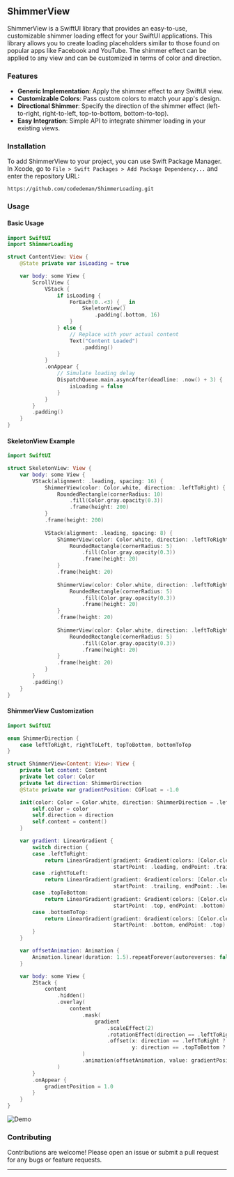 

## ShimmerView

ShimmerView is a SwiftUI library that provides an easy-to-use, customizable shimmer loading effect for your SwiftUI applications. This library allows you to create loading placeholders similar to those found on popular apps like Facebook and YouTube. The shimmer effect can be applied to any view and can be customized in terms of color and direction.

### Features

- **Generic Implementation**: Apply the shimmer effect to any SwiftUI view.
- **Customizable Colors**: Pass custom colors to match your app's design.
- **Directional Shimmer**: Specify the direction of the shimmer effect (left-to-right, right-to-left, top-to-bottom, bottom-to-top).
- **Easy Integration**: Simple API to integrate shimmer loading in your existing views.

### Installation

To add ShimmerView to your project, you can use Swift Package Manager. In Xcode, go to `File > Swift Packages > Add Package Dependency...` and enter the repository URL:

```
https://github.com/codedeman/ShimmerLoading.git
```

### Usage

#### Basic Usage

```swift
import SwiftUI
import ShimmerLoading

struct ContentView: View {
    @State private var isLoading = true

    var body: some View {
        ScrollView {
            VStack {
                if isLoading {
                    ForEach(0..<3) { _ in
                        SkeletonView()
                            .padding(.bottom, 16)
                    }
                } else {
                    // Replace with your actual content
                    Text("Content Loaded")
                        .padding()
                }
            }
            .onAppear {
                // Simulate loading delay
                DispatchQueue.main.asyncAfter(deadline: .now() + 3) {
                    isLoading = false
                }
            }
        }
        .padding()
    }
}
```

#### SkeletonView Example

```swift
import SwiftUI

struct SkeletonView: View {
    var body: some View {
        VStack(alignment: .leading, spacing: 16) {
            ShimmerView(color: Color.white, direction: .leftToRight) {
                RoundedRectangle(cornerRadius: 10)
                    .fill(Color.gray.opacity(0.3))
                    .frame(height: 200)
            }
            .frame(height: 200)
            
            VStack(alignment: .leading, spacing: 8) {
                ShimmerView(color: Color.white, direction: .leftToRight) {
                    RoundedRectangle(cornerRadius: 5)
                        .fill(Color.gray.opacity(0.3))
                        .frame(height: 20)
                }
                .frame(height: 20)
                
                ShimmerView(color: Color.white, direction: .leftToRight) {
                    RoundedRectangle(cornerRadius: 5)
                        .fill(Color.gray.opacity(0.3))
                        .frame(height: 20)
                }
                .frame(height: 20)
                
                ShimmerView(color: Color.white, direction: .leftToRight) {
                    RoundedRectangle(cornerRadius: 5)
                        .fill(Color.gray.opacity(0.3))
                        .frame(height: 20)
                }
                .frame(height: 20)
            }
        }
        .padding()
    }
}
```

#### ShimmerView Customization

```swift
import SwiftUI

enum ShimmerDirection {
    case leftToRight, rightToLeft, topToBottom, bottomToTop
}

struct ShimmerView<Content: View>: View {
    private let content: Content
    private let color: Color
    private let direction: ShimmerDirection
    @State private var gradientPosition: CGFloat = -1.0

    init(color: Color = Color.white, direction: ShimmerDirection = .leftToRight, @ViewBuilder content: () -> Content) {
        self.color = color
        self.direction = direction
        self.content = content()
    }

    var gradient: LinearGradient {
        switch direction {
        case .leftToRight:
            return LinearGradient(gradient: Gradient(colors: [Color.clear, color.opacity(0.5), Color.clear]),
                                  startPoint: .leading, endPoint: .trailing)
        case .rightToLeft:
            return LinearGradient(gradient: Gradient(colors: [Color.clear, color.opacity(0.5), Color.clear]),
                                  startPoint: .trailing, endPoint: .leading)
        case .topToBottom:
            return LinearGradient(gradient: Gradient(colors: [Color.clear, color.opacity(0.5), Color.clear]),
                                  startPoint: .top, endPoint: .bottom)
        case .bottomToTop:
            return LinearGradient(gradient: Gradient(colors: [Color.clear, color.opacity(0.5), Color.clear]),
                                  startPoint: .bottom, endPoint: .top)
        }
    }

    var offsetAnimation: Animation {
        Animation.linear(duration: 1.5).repeatForever(autoreverses: false)
    }

    var body: some View {
        ZStack {
            content
                .hidden()
                .overlay(
                    content
                        .mask(
                            gradient
                                .scaleEffect(2)
                                .rotationEffect(direction == .leftToRight || direction == .rightToLeft ? .degrees(0) : .degrees(90))
                                .offset(x: direction == .leftToRight ? gradientPosition * UIScreen.main.bounds.width : (direction == .rightToLeft ? -gradientPosition * UIScreen.main.bounds.width : 0),
                                        y: direction == .topToBottom ? gradientPosition * UIScreen.main.bounds.height : (direction == .bottomToTop ? -gradientPosition * UIScreen.main.bounds.height : 0))
                        )
                        .animation(offsetAnimation, value: gradientPosition)
                )
        }
        .onAppear {
            gradientPosition = 1.0
        }
    }
}
```
![Demo](https://raw.githubusercontent.com/codedeman/ShimmerLoading/main/Sample/Simulator%20Screen%20Recording%20-%20iPhone%2015%20-%202024-06-10%20at%2022.12.56.gif)

### Contributing

Contributions are welcome! Please open an issue or submit a pull request for any bugs or feature requests.

---
